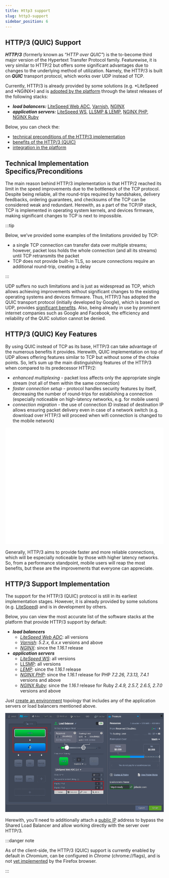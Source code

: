 ```yaml
---
title: Http3 support
slug: http3-support
sidebar_position: 6
---
```


## HTTP/3 (QUIC) Support

**_HTTP/3_** (formerly known as _“HTTP over QUIC"_) is the to-become third major version of the Hypertext Transfer Protocol family. Featurewise, it is very similar to HTTP/2 but offers some significant advantages due to changes to the underlying method of utilization. Namely, the HTTP/3 is built on **_QUIC_** transport protocol, which works over UDP instead of TCP.

Currently, HTTP/3 is already provided by some solutions (e.g. *LiteSpeed and *NGINX\*) and is [adopted by the platform](/docs/ApplicationSetting/External%20Access%20To%20Applications/HTTP3%20Support) through the latest releases of the following stacks:

- **_load balancers:_** [LiteSpeed Web ADC](/docs/Load%20Balancers/LiteSpeed%20Web%20ADC), [Varnish](/docs/Load%20Balancers/Varnish), [NGINX](/docs/Load%20Balancers/NGINX/NGINX%20Balancer)
- **_application servers:_** [LiteSpeed WS](/docs/PHP/PHP%20App%20Servers/LiteSpeed%20Web%20Server), [LLSMP & LEMP](/docs/PHP/PHP%20App%20Servers/LEMP%20&%20LLSMP), [NGINX PHP](/docs/PHP/PHP%20App%20Servers/NGINX%20PHP/), [NGINX Ruby](/docs/Ruby/NGINX%20Ruby)

Below, you can check the:

- [technical preconditions of the HTTP/3 implementation](/docs/ApplicationSetting/External%20Access%20To%20Applications/HTTP3%20Support#technical-implementation-specificspreconditions)
- [benefits of the HTTP/3 (QUIC)](/docs/ApplicationSetting/External%20Access%20To%20Applications/HTTP3%20Support#http3-quic-key-features)
- [integration in the platform](/docs/ApplicationSetting/External%20Access%20To%20Applications/HTTP3%20Support#http3-support-implementation)

## Technical Implementation Specifics/Preconditions

The main reason behind HTTP/3 implementation is that HTTP/2 reached its limit in the speed improvements due to the bottleneck of the TCP protocol. Despite being reliable, all the round-trips required by handshakes, delivery feedbacks, ordering guarantees, and checksums of the TCP can be considered weak and redundant. Herewith, as a part of the TCP/IP stack, TCP is implemented in operating system kernels, and devices firmware, making significant changes to TCP is next to impossible.

:::tip

Below, we’ve provided some examples of the limitations provided by TCP:

- a single TCP connection can transfer data over multiple streams; however, packet loss holds the whole connection (and all its streams) until TCP retransmits the packet
- TCP does not provide built-in TLS, so secure connections require an additional round-trip, creating a delay

:::

UDP suffers no such limitations and is just as widespread as TCP, which allows achieving improvements without significant changes to the existing operating systems and devices firmware. Thus, HTTP/3 has adopted the QUIC transport protocol (initially developed by Google), which is based on UDP, provides [significant benefits](/docs/ApplicationSetting/External%20Access%20To%20Applications/HTTP3%20Support#http3-quic-key-features). Also, being already in use by prominent internet companies such as Google and Facebook, the efficiency and reliability of the QUIC solution cannot be denied.

## HTTP/3 (QUIC) Key Features

By using QUIC instead of TCP as its base, HTTP/3 can take advantage of the numerous benefits it provides. Herewith, QUIC implementation on top of UDP allows offering features similar to TCP but without some of the choke points. So, let’s sum up the main distinguishing features of the HTTP/3 when compared to its predecessor HTTP/2:

- _enhanced multiplexing_ - packet loss affects only the appropriate single stream (not all of them within the same connection)
- _faster connection setup_ - protocol handles security features by itself, decreasing the number of round-trips for establishing a connection (especially noticeable on high-latency networks, e.g. for mobile users)
- _connection migration_ - the use of connection ID instead of destination IP allows ensuring packet delivery even in case of a network switch (e.g. download over HTTP/3 will proceed when wifi connection is changed to the mobile network)

<div style={{
    display:'flex',
    justifyContent: 'center',
    margin: '0 0 1rem 0'
}}>

![Locale Dropdown](./img/HTTP3Support/01-http2-vs-http3.gif)

</div>

Generally, HTTP/3 aims to provide faster and more reliable connections, which will be especially noticeable by those with higher latency networks. So, from a performance standpoint, mobile users will reap the most benefits, but these are the improvements that everyone can appreciate.

## HTTP/3 Support Implementation

The support for the HTTP/3 (QUIC) protocol is still in its earliest implementation stages. However, it is already provided by some solutions (e.g. [LiteSpeed](https://www.litespeedtech.com/latest-techs/litespeed-is-first)) and is in development by others.

Below, you can view the most accurate list of the software stacks at the platform that provide HTTP/3 support by default:

- **_load balancers_**
  - [_LiteSpeed Web ADC_](/docs/Load%20Balancers/LiteSpeed%20Web%20ADC): all versions
  - [_Varnish_](/docs/Load%20Balancers/Varnish): _5.2.x, 6.x.x_ versions and above
  - [_NGINX_](/docs/Load%20Balancers/NGINX/NGINX%20Balancer): since the _1.16.1_ release
- **_application servers_**
  - [_LiteSpeed WS_](/docs/PHP/PHP%20App%20Servers/LiteSpeed%20Web%20Server): all versions
  - [LLSMP](/docs/PHP/PHP%20App%20Servers/LEMP%20&%20LLSMP): all versions
  - [_LEMP_](/docs/PHP/PHP%20App%20Servers/LEMP%20&%20LLSMP): since the _1.16.1_ release
  - [_NGINX PHP_](/docs/PHP/PHP%20App%20Servers/NGINX%20PHP/): since the _1.16.1_ release for PHP _7.2.26, 7.3.13, 7.4.1_ versions and above
  - [_NGINX Ruby_](/docs/Ruby/NGINX%20Ruby): since the _1.16.1_ release for Ruby _2.4.9, 2.5.7, 2.6.5, 2.7.0_ versions and above

Just [create an environment](/docs/environment-management/setting-up-environment) topology that includes any of the application servers or load balancers mentioned above.

<div style={{
    display:'flex',
    justifyContent: 'center',
    margin: '0 0 1rem 0'
}}>

![Locale Dropdown](./img/HTTP3Support/02-http3-ready-servers.png)

</div>

Herewith, you’ll need to additionally attach a [public IP](/docs/application-setting/external-access-to-applications/public-ip) address to bypass the Shared Load Balancer and allow working directly with the server over HTTP/3.

:::danger note

As of the client-side, the HTTP/3 (QUIC) support is currently enabled by default in _Chromium_, can be configured in _Chrome_ (chrome://flags), and is not [yet implemented](https://bugzilla.mozilla.org/show_bug.cgi?id=1158011) by the Firefox browser.

:::
